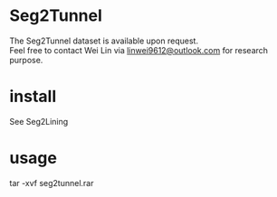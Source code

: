 # Seg2Tunnel  
The Seg2Tunnel dataset is available upon request.  
Feel free to contact Wei Lin via linwei9612@outlook.com for research purpose.
# install  
See Seg2Lining
# usage  
tar -xvf seg2tunnel.rar
